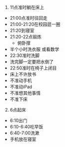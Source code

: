 1. 11点准时躺在床上
  - 21:00点准时往回走
  - 21:00-21:20在校园逛一圈
  - 21:20到寝室
  - 21:20-22点锻炼
    - 俯卧撑
  - 半个小时洗衣服 或看数学
  - 22:30准时洗脚
  - 洗完脚一定要把水倒了
  - 22:50准时在椅子上闭目
  - 床上不许放书
  - 不准动手机
  - 不准动iPad
  - 不准想其他事情
  - 不准下床
2. 6点起床
  - 6:10出门
  - 6:10-6:40吃早饭
  - 6:40-7:00洗漱
  - 手机放在寝室

